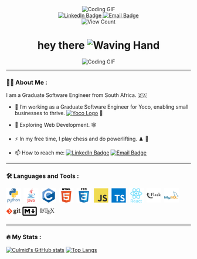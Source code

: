 <div id="header" align="center">
  <img src="https://media.giphy.com/media/bAQH7WXKqtIBrPs7sR/giphy.gif" width="100" alt="Coding GIF"/>
  <div id="badges">
    <a href="https://www.linkedin.com/in/cullen-middleton-172ba8226/">
      <img src="https://img.shields.io/badge/LinkedIn-blue?style=for-the-badge&logo=linkedin&logoColor=white" alt="LinkedIn Badge"/>
    </a>
    <a href="mailto:culmid@gmail.com">
      <img src="https://img.shields.io/badge/email-red?style=for-the-badge&logo=minutemailer&logoColor=white" alt="Email Badge"/>
    </a>
  </div>
  <img src="https://komarev.com/ghpvc/?username=Culmid&style=flat-square&color=blue" alt="View Count"/>
  <h1>
  hey there
  <img src="https://media.giphy.com/media/hvRJCLFzcasrR4ia7z/giphy.gif" width="30px" alt="Waving Hand"/>
</h1>
</div>
<div align="center">
  <img src="https://media.giphy.com/media/dWesBcTLavkZuG35MI/giphy.gif" width="600" height="300" alt="Coding GIF"/>
</div>

---

### :man_technologist: About Me :

I am a Graduate Software Engineer from South Africa. 🇿🇦

- :telescope: I’m working as a Graduate Software Engineer for Yoco, enabling small businesses to thrive. <a href="https://www.yoco.com/za/"><img src="https://www.yoco.com/static/yoco-logo-og-3-3ec326522044983b2fde508ac15e5ae1.png" width="50" alt="Yoco Logo"></a> 🚀

- :seedling: Exploring Web Development. 🕸️

- :zap: In my free time, I play chess and do powerlifting. ♟️ 🦾

- :mailbox: How to reach me: [![LinkedIn Badge](https://img.shields.io/badge/LinkedIn-blue?style=flat-square&logo=Linkedin&logoColor=white)](https://www.linkedin.com/in/cullen-middleton-172ba8226/) [![Email Badge](https://img.shields.io/badge/Email-red?style=flat-square&logo=minutemailer&logoColor=white)](mailto:culmid@gmail.com)

---

### :hammer_and_wrench: Languages and Tools :
<div>
  <img src="https://github.com/devicons/devicon/blob/master/icons/python/python-original-wordmark.svg" title="Python" alt="Python" width="40" height="40"/>&nbsp;
  <img src="https://github.com/devicons/devicon/blob/master/icons/java/java-original-wordmark.svg" title="Java" alt="Java" width="40" height="40"/>&nbsp;
  <img src="https://github.com/devicons/devicon/blob/master/icons/c/c-original.svg" title="C" alt="C" width="40" height="40"/>&nbsp;
  <img src="https://github.com/devicons/devicon/blob/master/icons/html5/html5-original-wordmark.svg" title="HTML5" alt="HTML" width="40" height="40"/>&nbsp;
  <img src="https://github.com/devicons/devicon/blob/master/icons/css3/css3-original-wordmark.svg"  title="CSS3" alt="CSS" width="40" height="40"/>&nbsp;
  <img src="https://github.com/devicons/devicon/blob/master/icons/javascript/javascript-original.svg" title="JavaScript" alt="JavaScript" width="40" height="40"/>&nbsp;
  <img src="https://github.com/devicons/devicon/blob/master/icons/typescript/typescript-original.svg" title="TypeScript" alt="TypeScript" width="40" height="40"/>&nbsp;
  <img src="https://github.com/devicons/devicon/blob/master/icons/react/react-original-wordmark.svg" title="React" alt="React" width="40" height="40"/>&nbsp;
  <img src="https://github.com/devicons/devicon/blob/master/icons/flask/flask-original-wordmark.svg" title="Flask" alt="Flask" width="40" height="40"/>&nbsp;
  <img src="https://github.com/devicons/devicon/blob/master/icons/mysql/mysql-original-wordmark.svg" title="MySQL"  alt="MySQL" width="40" height="40"/>&nbsp;
  <img src="https://github.com/devicons/devicon/blob/master/icons/git/git-original-wordmark.svg" title="Git" **alt="Git" width="40" height="40"/>
  <img src="https://github.com/devicons/devicon/blob/master/icons/markdown/markdown-original.svg" title="Markdown" alt="Markdown" width="40" height="40"/>&nbsp;
  <img src="https://github.com/devicons/devicon/blob/master/icons/latex/latex-original.svg" title="LaTeX" alt="LaTeX" width="40" height="40"/>&nbsp;
</div>

---

### :fire: My Stats :

<!-- [![GitHub Streak](http://github-readme-streak-stats.herokuapp.com?user=Culmid&theme=dark&background=000000)](https://git.io/streak-stats) -->
[![Culmid's GitHub stats](https://github-readme-stats.vercel.app/api?username=Culmid&theme=vision-friendly-dark)](https://github.com/anuraghazra/github-readme-stats)
[![Top Langs](https://github-readme-stats.vercel.app/api/top-langs/?username=Culmid&layout=compact&theme=vision-friendly-dark)](https://github.com/anuraghazra/github-readme-stats)
